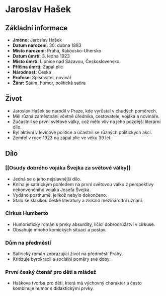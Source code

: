 # Jaroslav Hašek

## Základní informace

- **Jméno:** Jaroslav Hašek
- **Datum narození:** 30. dubna 1883
- **Místo narození:** Praha, Rakousko-Uhersko
- **Datum úmrtí:** 3. ledna 1923
- **Místo úmrtí:** Lipnice nad Sázavou, Československo
- **Příčina úmrtí:** Zápal plic
- **Národnost:** Česká
- **Profese:** Spisovatel, novinář
- **Žánr:** Satira, humor, politická satira

## Život

- Jaroslav Hašek se narodil v Praze, kde vyrůstal v chudých poměrech.
- Měl různá zaměstnání včetně úředníka, cestovatele, vojáka a novináře.
- Zúčastnil se první světové války, což mělo vliv na jeho pozdější literární dílo.
- Byl aktivní v levicové politice a účastnil se různých politických akcí.
- Zemřel v roce 1923 na zápal plic ve věku 39 let.

## Dílo

### [[Osudy dobrého vojáka Švejka za světové války]]

- Jedná se o jeho nejslavnější dílo.
- Kniha je satirickým pohledem na první světovou válku z perspektivy nekonvenčního vojáka Josefa Švejka.
- Vydáno posthumě, jelikož nebylo dokončeno.
- Stalo se klasikou české literatury a získalo mezinárodní uznání.

### Cirkus Humberto

- Humoristický román s prvky absurdity, líčící dobrodružství v cirkuse.
- Obsahuje mnoho komických situací a postav.

### Dům na předměstí

- Satirický román zobrazující život na předměstí Prahy.
- Kritizuje byrokracii a sociální poměry své doby.

### První český čtenář pro děti a mládež

- Haškova tvorba pro děti, která má výchovný charakter a často kombinuje humor s didaktickými prvky.